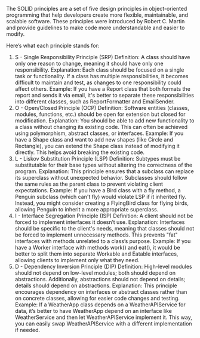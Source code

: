 The SOLID principles are a set of five design principles in object-oriented programming that help developers create more flexible, maintainable, and scalable software. These principles were introduced by Robert C. Martin and provide guidelines to make code more understandable and easier to modify.

Here’s what each principle stands for:

1. S - Single Responsibility Principle (SRP)
Definition: A class should have only one reason to change, meaning it should have only one responsibility.
Explanation: Each class should be focused on a single task or functionality. If a class has multiple responsibilities, it becomes difficult to maintain and test, as changes to one responsibility could affect others.
Example: If you have a Report class that both formats the report and sends it via email, it's better to separate these responsibilities into different classes, such as ReportFormatter and EmailSender.
2. O - Open/Closed Principle (OCP)
Definition: Software entities (classes, modules, functions, etc.) should be open for extension but closed for modification.
Explanation: You should be able to add new functionality to a class without changing its existing code. This can often be achieved using polymorphism, abstract classes, or interfaces.
Example: If you have a Shape class and want to add new shapes (like Circle and Rectangle), you can extend the Shape class instead of modifying it directly. This helps avoid breaking the existing code.
3. L - Liskov Substitution Principle (LSP)
Definition: Subtypes must be substitutable for their base types without altering the correctness of the program.
Explanation: This principle ensures that a subclass can replace its superclass without unexpected behavior. Subclasses should follow the same rules as the parent class to prevent violating client expectations.
Example: If you have a Bird class with a fly method, a Penguin subclass (which can't fly) would violate LSP if it inherited fly. Instead, you might consider creating a FlyingBird class for flying birds, allowing Penguin to inherit a more appropriate superclass.
4. I - Interface Segregation Principle (ISP)
Definition: A client should not be forced to implement interfaces it doesn’t use.
Explanation: Interfaces should be specific to the client's needs, meaning that classes should not be forced to implement unnecessary methods. This prevents "fat" interfaces with methods unrelated to a class’s purpose.
Example: If you have a Worker interface with methods work() and eat(), it would be better to split them into separate Workable and Eatable interfaces, allowing clients to implement only what they need.
5. D - Dependency Inversion Principle (DIP)
Definition: High-level modules should not depend on low-level modules; both should depend on abstractions. Additionally, abstractions should not depend on details; details should depend on abstractions.
Explanation: This principle encourages dependency on interfaces or abstract classes rather than on concrete classes, allowing for easier code changes and testing.
Example: If a WeatherApp class depends on a WeatherAPIService for data, it’s better to have WeatherApp depend on an interface like WeatherService and then let WeatherAPIService implement it. This way, you can easily swap WeatherAPIService with a different implementation if needed.